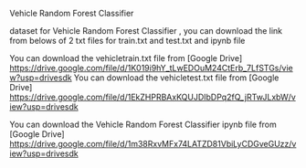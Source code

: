 Vehicle Random Forest Classifier 

 dataset for Vehicle Random Forest Classifier , you can download the link from belows of 2 txt files for train.txt and test.txt and ipynb file

You can download the vehicletrain.txt file from [Google Drive] https://drive.google.com/file/d/1K019i9hY_tLwEDOuM24CtErb_7LfSTGs/view?usp=drivesdk
You can download the vehicletest.txt file from [Google Drive] https://drive.google.com/file/d/1EkZHPRBAxKQUJDIbDPq2fQ_jRTwJLxbW/view?usp=drivesdk


You can download the Vehicle Random Forest Classifier  ipynb file from [Google Drive] https://drive.google.com/file/d/1m38RxvMFx74LATZD81VbiLyCDGveGUzz/view?usp=drivesdk

